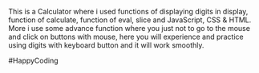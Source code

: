 This is a Calculator where i used functions of displaying digits in display, function of calculate, function of eval, slice and JavaScript, CSS & HTML. 
More i use some advance function where you just not to go to the mouse and click on buttons with mouse, here you will experience and practice using digits with keyboard button and it will work smoothly. 

#HappyCoding